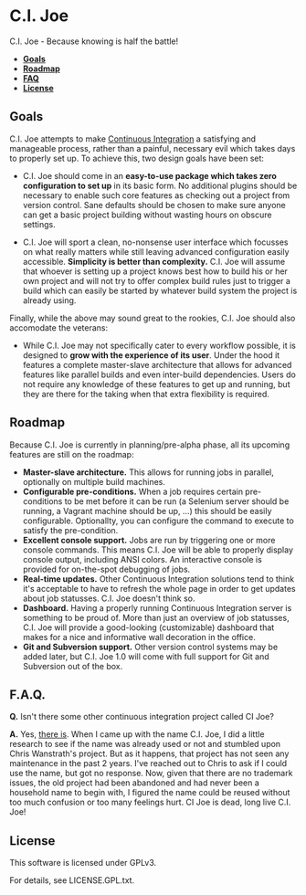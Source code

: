 C.I. Joe
========

C.I. Joe - Because knowing is half the battle!

 * **[Goals](#goals)**
 * **[Roadmap](#roadmap)**
 * **[FAQ](#faq)**
 * **[License](#license)**


Goals
-----

C.I. Joe attempts to make
[Continuous Integration](http://en.wikipedia.org/wiki/Continuous_integration) a
satisfying and manageable process, rather than a painful, necessary evil which
takes days to properly set up. To achieve this, two design goals have been set:

 * C.I. Joe should come in an __easy-to-use package which takes zero
   configuration to set up__ in its basic form. No additional plugins should be
   necessary to enable such core features as checking out a project from version
   control. Sane defaults should be chosen to make sure anyone can get a basic
   project building without wasting hours on obscure settings.

 * C.I. Joe will sport a clean, no-nonsense user interface which focusses on
   what really matters while still leaving advanced configuration easily
   accessible. __Simplicity is better than complexity.__ C.I. Joe will assume
   that whoever is setting up a project knows best how to build his or her own
   project and will not try to offer complex build rules just to trigger a
   build which can easily be started by whatever build system the project is
   already using.

Finally, while the above may sound great to the rookies, C.I. Joe should also
accomodate the veterans:

 * While C.I. Joe may not specifically cater to every workflow possible, it is
   designed to __grow with the experience of its user__. Under the hood it
   features a complete master-slave architecture that allows for advanced
   features like parallel builds and even inter-build dependencies. Users do not
   require any knowledge of these features to get up and running, but they are
   there for the taking when that extra flexibility is required.


Roadmap
-------

Because C.I. Joe is currently in planning/pre-alpha phase, all its upcoming
features are still on the roadmap:

 * **Master-slave architecture.** This allows for running jobs in parallel,
   optionally on multiple build machines.
 * **Configurable pre-conditions.** When a job requires certain pre-conditions
   to be met before it can be run (a Selenium server should be running, a
   Vagrant machine should be up, ...) this should be easily configurable.
   Optionallty, you can configure the command to execute to satisfy the
   pre-condition.
 * **Excellent console support.** Jobs are run by triggering one or more console
   commands. This means C.I. Joe will be able to properly display console
   output, including ANSI colors. An interactive console is provided for
   on-the-spot debugging of jobs.
 * **Real-time updates.** Other Continuous Integration solutions tend to think
   it's acceptable to have to refresh the whole page in order to get updates
   about job statusses. C.I. Joe doesn't think so.
 * **Dashboard.** Having a properly running Continuous Integration server is
   something to be proud of. More than just an overview of job statusses, C.I.
   Joe will provide a good-looking (customizable) dashboard that makes for a
   nice and informative wall decoration in the office.
 * **Git and Subversion support.** Other version control systems may be added
   later, but C.I. Joe 1.0 will come with full support for Git and Subversion
   out of the box.


F.A.Q.
------

__Q.__ Isn't there some other continuous integration project called CI Joe?

__A.__ Yes, [there is](https://github.com/defunkt/cijoe). When I came up with
the name C.I. Joe, I did a little research to see if the name was already used
or not and stumbled upon Chris Wanstrath's project. But as it happens, that
project has not seen any maintenance in the past 2 years. I've reached out to
Chris to ask if I could use the name, but got no response. Now, given that there
are no trademark issues, the old project had been abandoned and had never been a
household name to begin with, I figured the name could be reused without too
much confusion or too many feelings hurt. CI Joe is dead, long live C.I. Joe!


License
-------

This software is licensed under GPLv3.

For details, see LICENSE.GPL.txt.
